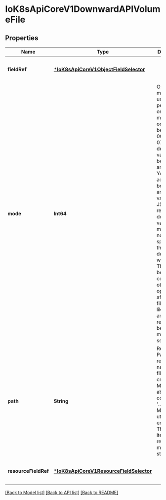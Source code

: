 # IoK8sApiCoreV1DownwardAPIVolumeFile


## Properties
Name | Type | Description | Notes
------------ | ------------- | ------------- | -------------
**fieldRef** | [***IoK8sApiCoreV1ObjectFieldSelector**](IoK8sApiCoreV1ObjectFieldSelector.md) |  | [optional] [default to nothing]
**mode** | **Int64** | Optional: mode bits used to set permissions on this file, must be an octal value between 0000 and 0777 or a decimal value between 0 and 511. YAML accepts both octal and decimal values, JSON requires decimal values for mode bits. If not specified, the volume defaultMode will be used. This might be in conflict with other options that affect the file mode, like fsGroup, and the result can be other mode bits set. | [optional] [default to nothing]
**path** | **String** | Required: Path is  the relative path name of the file to be created. Must not be absolute or contain the &#39;..&#39; path. Must be utf-8 encoded. The first item of the relative path must not start with &#39;..&#39; | [default to nothing]
**resourceFieldRef** | [***IoK8sApiCoreV1ResourceFieldSelector**](IoK8sApiCoreV1ResourceFieldSelector.md) |  | [optional] [default to nothing]


[[Back to Model list]](../README.md#models) [[Back to API list]](../README.md#api-endpoints) [[Back to README]](../README.md)


